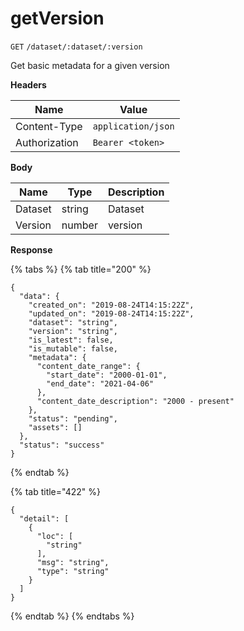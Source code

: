 # getVersion

`GET` `/dataset/:dataset/:version`

Get basic metadata for a given version

**Headers**

| Name          | Value              |
| ------------- | ------------------ |
| Content-Type  | `application/json` |
| Authorization | `Bearer <token>`   |

**Body**

| Name    | Type   | Description |
| ------- | ------ | ----------- |
| Dataset | string | Dataset     |
| Version | number | version     |

**Response**

{% tabs %}
{% tab title="200" %}
```
{
  "data": {
    "created_on": "2019-08-24T14:15:22Z",
    "updated_on": "2019-08-24T14:15:22Z",
    "dataset": "string",
    "version": "string",
    "is_latest": false,
    "is_mutable": false,
    "metadata": {
      "content_date_range": {
        "start_date": "2000-01-01",
        "end_date": "2021-04-06"
      },
      "content_date_description": "2000 - present"
    },
    "status": "pending",
    "assets": []
  },
  "status": "success"
}
```
{% endtab %}

{% tab title="422" %}
```
{
  "detail": [
    {
      "loc": [
        "string"
      ],
      "msg": "string",
      "type": "string"
    }
  ]
}
```
{% endtab %}
{% endtabs %}
